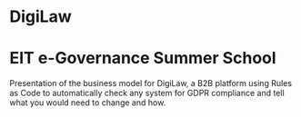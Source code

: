 # DigiLaw
# EIT e-Governance Summer School

Presentation of the business model for DigiLaw, a B2B platform using Rules as Code to automatically check any system for GDPR compliance and tell what you would need to change and how.